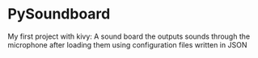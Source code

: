 # PySoundboard
My first project with kivy: A sound board the outputs sounds 
through the microphone after loading them using configuration files written
in JSON